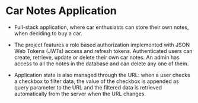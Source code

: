 # Car Notes Application

* Full-stack application, where car enthusiasts can store their own notes, when deciding to buy a car.

* The project features a role based authorization implemented with JSON Web Tokens (JWTs) access and refresh tokens. Authenticated users can create, retrieve, update or delete their own car notes. An admin has access to all the notes in the database and can delete any one of them.

* Application state is also managed through the URL: when a user checks a checkbox to filter data, the value of the checkbox is appended as query parameter to the URL and the filtered data is retrieved automatically from the server when the URL changes.

